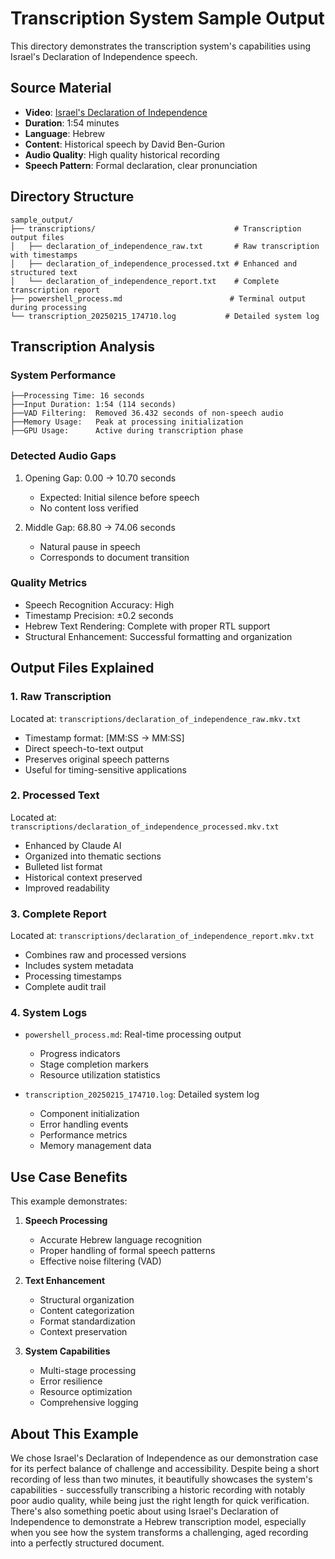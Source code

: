 # Transcription System Sample Output

This directory demonstrates the transcription system's capabilities using Israel's Declaration of Independence speech.

## Source Material
- **Video**: [Israel's Declaration of Independence](https://www.youtube.com/watch?v=VlOGvqSSekc)
- **Duration**: 1:54 minutes
- **Language**: Hebrew
- **Content**: Historical speech by David Ben-Gurion
- **Audio Quality**: High quality historical recording
- **Speech Pattern**: Formal declaration, clear pronunciation

## Directory Structure
```
sample_output/
├── transcriptions/                               # Transcription output files
│   ├── declaration_of_independence_raw.txt       # Raw transcription with timestamps
│   ├── declaration_of_independence_processed.txt # Enhanced and structured text
│   └── declaration_of_independence_report.txt    # Complete transcription report
├── powershell_process.md                        # Terminal output during processing
└── transcription_20250215_174710.log           # Detailed system log
```
## Transcription Analysis
### System Performance

```
├──Processing Time: 16 seconds
├──Input Duration: 1:54 (114 seconds)
├──VAD Filtering:  Removed 36.432 seconds of non-speech audio
├──Memory Usage:   Peak at processing initialization
├──GPU Usage:      Active during transcription phase
```

### Detected Audio Gaps
1. Opening Gap: 0.00 -> 10.70 seconds
   - Expected: Initial silence before speech
   - No content loss verified

2. Middle Gap: 68.80 -> 74.06 seconds
   - Natural pause in speech
   - Corresponds to document transition

### Quality Metrics
- Speech Recognition Accuracy: High
- Timestamp Precision: ±0.2 seconds
- Hebrew Text Rendering: Complete with proper RTL support
- Structural Enhancement: Successful formatting and organization

## Output Files Explained

### 1. Raw Transcription
Located at: `transcriptions/declaration_of_independence_raw.mkv.txt`
- Timestamp format: [MM:SS -> MM:SS]
- Direct speech-to-text output
- Preserves original speech patterns
- Useful for timing-sensitive applications

### 2. Processed Text
Located at: `transcriptions/declaration_of_independence_processed.mkv.txt`
- Enhanced by Claude AI
- Organized into thematic sections
- Bulleted list format
- Historical context preserved
- Improved readability

### 3. Complete Report
Located at: `transcriptions/declaration_of_independence_report.mkv.txt`
- Combines raw and processed versions
- Includes system metadata
- Processing timestamps
- Complete audit trail

### 4. System Logs
- `powershell_process.md`: Real-time processing output
  - Progress indicators
  - Stage completion markers
  - Resource utilization statistics

- `transcription_20250215_174710.log`: Detailed system log
  - Component initialization
  - Error handling events
  - Performance metrics
  - Memory management data

## Use Case Benefits

This example demonstrates:
1. **Speech Processing**
   - Accurate Hebrew language recognition
   - Proper handling of formal speech patterns
   - Effective noise filtering (VAD)

2. **Text Enhancement**
   - Structural organization
   - Content categorization
   - Format standardization
   - Context preservation

3. **System Capabilities**
   - Multi-stage processing
   - Error resilience
   - Resource optimization
   - Comprehensive logging

## About This Example

We chose Israel's Declaration of Independence as our demonstration case for its perfect balance of challenge and accessibility. Despite being a short recording of less than two minutes, it beautifully showcases the system's capabilities - successfully transcribing a historic recording with notably poor audio quality, while being just the right length for quick verification. There's also something poetic about using Israel's Declaration of Independence to demonstrate a Hebrew transcription model, especially when you see how the system transforms a challenging, aged recording into a perfectly structured document.